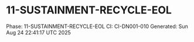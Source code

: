 # 11-SUSTAINMENT-RECYCLE-EOL
Phase: 11-SUSTAINMENT-RECYCLE-EOL
CI: CI-DN001-010
Generated: Sun Aug 24 22:41:17 UTC 2025
